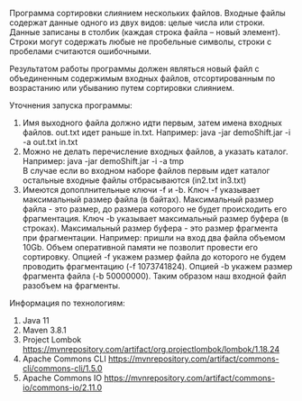 Программа сортировки слиянием нескольких файлов.
Входные файлы содержат данные одного из двух видов: целые числа или строки. Данные записаны
в столбик (каждая строка файла – новый элемент). Строки могут содержать любые не пробельные
символы, строки с пробелами считаются ошибочными.

Результатом работы программы должен являться новый файл с объединенным содержимым
входных файлов, отсортированным по возрастанию или убыванию путем сортировки слиянием.

Уточнения запуска программы:
1. Имя выходного файла должно идти первым, затем имена входных файлов. out.txt идет раньше in.txt.
   Например: java -jar demoShift.jar -i -a out.txt in.txt
2. Можно не делать перечисление входных файлов, а указать каталог.
   Например: java -jar demoShift.jar -i -a tmp\
   В случае если во входном наборе файлов первым идет каталог остальные входные файлы отбрасываются (in2.txt in3.txt)
3. Имеются допоплнительные ключи -f и -b.
   Ключ -f указывает максимальный размер файла (в байтах). Максимальный размер файла - это размер, до размера которого не будет происходить его фрагментация.
   Ключ -b указывает максимальный размер буфера (в строках). Максимальный размер буфера - это размер фрагмента при фрагментации.
   Например: пришли на вход два файла объемом 10Gb. Объем оперативной памяти не позволит провести его сортировку.
   Опцией -f укажем размер файла до которого не будем проводить фрагментацию (-f 1073741824).
   Опцией -b укажем размер фрагмента файла (-b 50000000).
   Таким образом наш входной файл разобъем на фрагменты.


Информация по технологиям:
1. Java 11
2. Maven 3.8.1
3. Project Lombok
   https://mvnrepository.com/artifact/org.projectlombok/lombok/1.18.24
4. Apache Commons CLI
   https://mvnrepository.com/artifact/commons-cli/commons-cli/1.5.0
5. Apache Commons IO
   https://mvnrepository.com/artifact/commons-io/commons-io/2.11.0